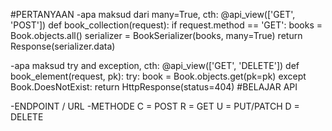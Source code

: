 #PERTANYAAN
-apa maksud dari many=True, cth:
@api_view(['GET', 'POST'])
def book_collection(request):
    if request.method == 'GET':
        books = Book.objects.all()
        serializer = BookSerializer(books, many=True)
        return Response(serializer.data)

-apa maksud try and exception, cth:
@api_view(['GET', 'DELETE'])
def book_element(request, pk):
    try:
        book = Book.objects.get(pk=pk)
    except Book.DoesNotExist:
        return HttpResponse(status=404)
#BELAJAR API

-ENDPOINT / URL
-METHODE
C   = POST
R   = GET
U   = PUT/PATCH
D   = DELETE


